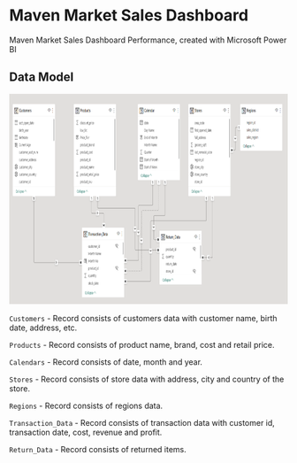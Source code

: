 # Maven Market Sales Dashboard

Maven Market Sales Dashboard Performance, created with Microsoft Power BI

## Data Model

<p align="center">
<kbd><img src="https://github.com/fikrionii/Maven-Market-Sales-Dashboard/blob/main/Data_Model.PNG" alt="Image" width="900" height="380"></kbd>

`Customers` - Record consists of customers data with customer name, birth date, address, etc.

`Products` - Record consists of product name, brand, cost and retail price.

`Calendars` - Record consists of date, month and year.

`Stores` - Record consists of store data with address, city and country of the store.

`Regions` - Record consists of regions data.

`Transaction_Data` - Record consists of transaction data with customer id, transaction date, cost, revenue and profit.

`Return_Data` - Record consists of returned items.
